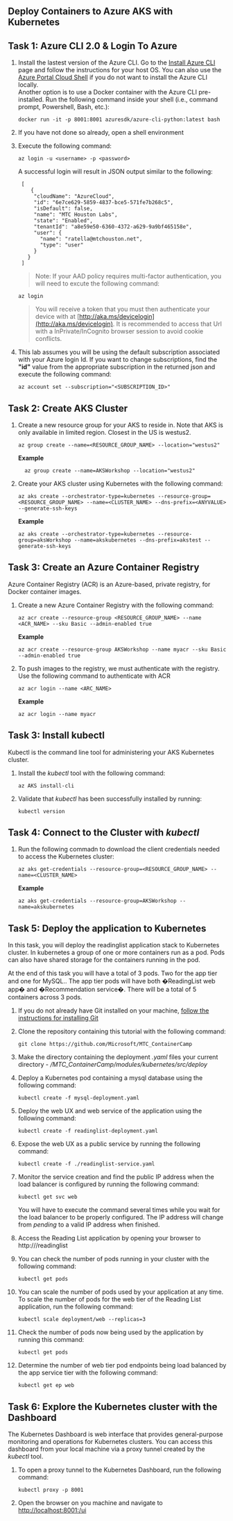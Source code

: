 ## Deploy Containers to Azure AKS with Kubernetes

## Task 1: Azure CLI 2.0 & Login To Azure
1. Install the lastest version of the Azure CLI.  Go to the [Install Azure CLI](https://docs.microsoft.com/en-us/cli/azure/install-azure-cli?view=azure-cli-latest) page and follow the instructions for your host OS.  You can also use the [Azure Portal Cloud Shell](https://docs.microsoft.com/en-us/azure/cloud-shell/overview?view=azure-cli-latest) if you do not want to install the Azure CLI locally.  
  Another option is to use a Docker container with the Azure CLI pre-installed.  Run the following command inside your shell (i.e., command prompt, Powershell, Bash, etc.):
      ```
      docker run -it -p 8001:8001 azuresdk/azure-cli-python:latest bash 
      ```
2. If you have not done so already, open a shell environment
3. Execute the following command:
    ```
    az login -u <username> -p <password>
    ```
    A successful login will result in JSON output similar to the following:
   ```
    [
       {
        "cloudName": "AzureCloud",
        "id": "6e7ce629-5859-4837-bce5-571fe7b268c5",
        "isDefault": false,
        "name": "MTC Houston Labs",
        "state": "Enabled",
        "tenantId": "a8e59e50-6360-4372-a629-9a9bf465158e",
        "user": {
          "name": "ratella@mtchouston.net",
          "type": "user"
        }
      }
    ]
    ```
   
    > Note:  If your AAD policy requires multi-factor authentication, you will need to excute the following command:
    ```
    az login
     ```
    > You will receive a token that you must then authenticate your device with at [http://aka.ms/devicelogin](http://aka.ms/devicelogin).  It is recommended to access that Url with a InPrivate/InCognito browser session to avoid cookie conflicts.
4. This lab assumes you will be using the default subscription associated with your Azure login Id.  If you want to change subscriptions, find the **"id"** value from the appropriate subscription in the returned json and execute the following command:
    ```
    az account set --subscription="<SUBSCRIPTION_ID>"
    ```

## Task 2: Create AKS Cluster
1. Create a new resource group for your AKS to reside in.  Note that AKS is only available in limited region.  Closest in the US is westus2. 
    
    ```
    az group create --name=<RESOURCE_GROUP_NAME> --location="westus2"
    ```
    **Example**
    ```
      az group create --name=AKSWorkshop --location="westus2"
    ```
2.  Create your AKS cluster using Kubernetes with the following command:
    ```
    az aks create --orchestrator-type=kubernetes --resource-group=<RESOURCE_GROUP_NAME> --name=<CLUSTER_NAME> --dns-prefix=<ANYVALUE> --generate-ssh-keys
    ```
    **Example**
    ```
    az aks create --orchestrator-type=kubernetes --resource-group=aksWorkshop --name=akskubernetes --dns-prefix=akstest --generate-ssh-keys
    ```

## Task 3: Create an Azure Container Registry
Azure Container Registry (ACR) is an Azure-based, private registry, for Docker container images. 
1.  Create a new Azure Container Registry with the following command:
    ```
    az acr create --resource-group <RESOURCE_GROUP_NAME> --name <ACR_NAME> --sku Basic --admin-enabled true
    ```
    **Example**
    ```
    az acr create --resource-group AKSWorkshop --name myacr --sku Basic --admin-enabled true
    ```
2. To push images to the registry, we must authenticate with the registry.  Use the following command to authenticate with ACR
 
    ```
    az acr login --name <ARC_NAME>
    ```
    **Example**
    ```
    az acr login --name myacr
    ```


## Task 3: Install kubectl
Kubectl is the command line tool for administering your AKS Kubernetes cluster.

1. Install the *kubectl* tool with the following command:

    ```
    az AKS install-cli
    ```
2. Validate that *kubectl* has been successfully installed by running:
    ```
    kubectl version
    ```

## Task 4: Connect to the Cluster with *kubectl*
1. Run the following commadn to download the client credentials needed to access the Kubernetes cluster:

    ```
    az aks get-credentials --resource-group=<RESOURCE_GROUP_NAME> --name=<CLUSTER_NAME>
    ```
    **Example**
    ```
    az aks get-credentials --resource-group=AKSWorkshop --name=akskubernetes
    ```
## Task 5: Deploy the application to Kubernetes
In this task, you will deploy the readinglist application stack to Kubernetes cluster. In kubernetes a group of one or more containers run as a pod. Pods can also have shared storage for the containers running in the pod. 

At the end of this task you will have a total of 3 pods. Two for the app tier and one for MySQL.. The app tier pods will have both �ReadingList web app� and �Recommendation service�. There will be a total of 5 containers across 3 pods. 

1. If you do not already have Git installed on your machine, [follow the instructions for installing Git](https://git-scm.com/book/en/v2/Getting-Started-Installing-Git)
2. Clone the repository containing this tutorial with the following command:
    ```
    git clone https://github.com/Microsoft/MTC_ContainerCamp
    ```
3. Make the directory containing the deployment *.yaml* files your current directory - */MTC_ContainerCamp/modules/kubernetes/src/deploy*
4. Deploy a Kubernetes pod containing a mysql database using the following command:
    ```
    kubectl create -f mysql-deployment.yaml
    ```
5. Deploy the web UX and web service of the application using the following command:
    ```
    kubectl create -f readinglist-deployment.yaml
    ```
6. Expose the web UX as a public service by running the following command:
    ```
    kubectl create -f ./readinglist-service.yaml
    ```
7. Monitor the service creation and find the public IP address when the load balancer is configured by running the following command:
    ```
    kubectl get svc web
    ```
    You will have to execute the command several times while you wait for the load balancer to be properly configured.  The IP address will change from *pending* to a valid IP address when finished.

8.  Access the Reading List application by opening your browser to http://<PublicIP>/readinglist

9. You can check the number of pods running in your cluster with the following command:
    ```none
    kubectl get pods
    ```
10. You can scale the number of pods used by your application at any time. To scale the number of pods for the web tier of the Reading List application, run the following command:
    ```
    kubectl scale deployment/web --replicas=3
    ```
11. Check the number of pods now being used by the application by running this command:
    ```
    kubectl get pods
    ```
12. Determine the number of web tier pod endpoints being load balanced by the app service tier with the following command:
    ```
    kubectl get ep web
    ```

## Task 6: Explore the Kubernetes cluster with the Dashboard
The Kubernetes Dashboard is web interface that provides general-purpose monitoring and operations for Kubernetes clusters.  You can access this dashboard from your local machine via a proxy tunnel created by the *kubectl* tool.

1. To open a proxy tunnel to the Kubernetes Dashboard, run the following command:
    ```
    kubectl proxy -p 8001
    ```
2. Open the browser on you machine and navigate to [http://localhost:8001:/ui](http://localhost:8001:/ui)

